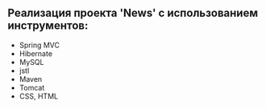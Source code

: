## Реализация проекта 'News' с использованием инструментов:

* Spring MVC
* Hibernate
* MySQL
* jstl
* Maven
* Tomcat
* CSS, HTML

